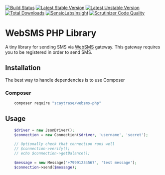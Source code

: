 [![Build Status](https://travis-ci.org/scaytrase/websms-php.svg?branch=master)](https://travis-ci.org/scaytrase/websms-php)
[![Latest Stable Version](https://poser.pugx.org/scaytrase/websms-php/v/stable)](https://packagist.org/packages/scaytrase/websms-php)
[![Latest Unstable Version](https://poser.pugx.org/scaytrase/websms-php/v/unstable)](https://packagist.org/packages/scaytrase/websms-php)
[![Total Downloads](https://poser.pugx.org/scaytrase/websms-php/downloads)](https://packagist.org/packages/scaytrase/websms-php)
[![SensioLabsInsight](https://insight.sensiolabs.com/projects/39774f8b-ef2b-4b6c-a675-1b4803d7f538/mini.png)](https://insight.sensiolabs.com/projects/39774f8b-ef2b-4b6c-a675-1b4803d7f538)
[![Scrutinizer Code Quality](https://scrutinizer-ci.com/g/scaytrase/websms-php/badges/quality-score.png?b=master)](https://scrutinizer-ci.com/g/scaytrase/websms-php/?branch=master)

# WebSMS PHP Library

A tiny library for sending SMS via [WebSMS](http://websms.ru/) gateway. 
This gateway requires you to be registered in order to send SMS.

## Installation

The best way to handle dependencies is to use Composer

### Composer

```bash
    composer require "scaytrase/websms-php"
```

## Usage

```php
    $driver = new JsonDriver();
    $connection = new Connection($driver, 'username', 'secret');
    
    // Optionally check that connection runs well
    // $connection->verify(); 
    // echo $connection->getBalance(); 
    
    $message = new Message('+79991234567', 'test message');
    $connection->send($message);
```
